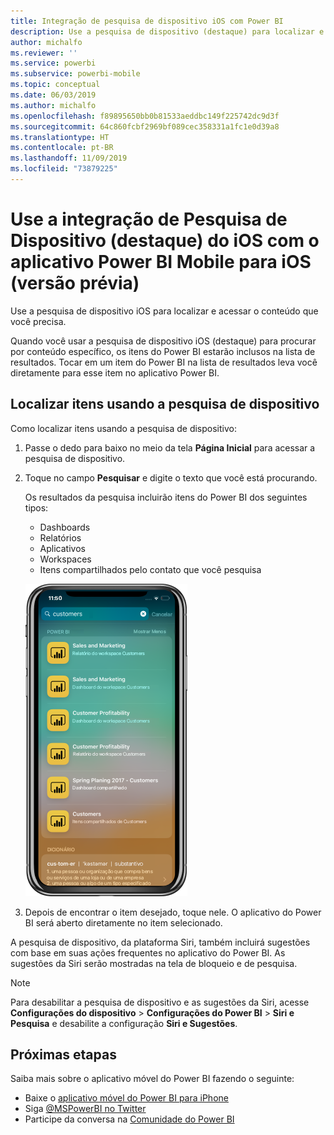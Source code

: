 ```yaml
---
title: Integração de pesquisa de dispositivo iOS com Power BI
description: Use a pesquisa de dispositivo (destaque) para localizar e acessar o conteúdo que você precisa
author: michalfo
ms.reviewer: ''
ms.service: powerbi
ms.subservice: powerbi-mobile
ms.topic: conceptual
ms.date: 06/03/2019
ms.author: michalfo
ms.openlocfilehash: f89895650bb0b81533aeddbc149f225742dc9d3f
ms.sourcegitcommit: 64c860fcbf2969bf089cec358331a1fc1e0d39a8
ms.translationtype: HT
ms.contentlocale: pt-BR
ms.lasthandoff: 11/09/2019
ms.locfileid: "73879225"
---
```

# <a name="ios-device-search-spotlight-integration-with-power-bi-mobile-ios-app-preview"></a>Use a integração de Pesquisa de Dispositivo (destaque) do iOS com o aplicativo Power BI Mobile para iOS (versão prévia)
Use a pesquisa de dispositivo iOS para localizar e acessar o conteúdo que você precisa.

Quando você usar a pesquisa de dispositivo iOS (destaque) para procurar por conteúdo específico, os itens do Power BI estarão inclusos na lista de resultados. Tocar em um item do Power BI na lista de resultados leva você diretamente para esse item no aplicativo Power BI.

## <a name="find-items-using-device-search"></a>Localizar itens usando a pesquisa de dispositivo

Como localizar itens usando a pesquisa de dispositivo:

1. Passe o dedo para baixo no meio da tela **Página Inicial** para acessar a pesquisa de dispositivo.

2. Toque no campo **Pesquisar** e digite o texto que você está procurando.
 
   Os resultados da pesquisa incluirão itens do Power BI dos seguintes tipos:

    * Dashboards
    * Relatórios
    * Aplicativos
    * Workspaces
    * Itens compartilhados pelo contato que você pesquisa

    ![Captura de tela mostrando os resultados da pesquisa do Power BI na pesquisa de dispositivo iOS](./media/mobile-apps-ios-siri-search/power-bi-spotlight-search.png)

 3. Depois de encontrar o item desejado, toque nele. O aplicativo do Power BI será aberto diretamente no item selecionado. 

A pesquisa de dispositivo, da plataforma Siri, também incluirá sugestões com base em suas ações frequentes no aplicativo do Power BI. As sugestões da Siri serão mostradas na tela de bloqueio e de pesquisa.

>[!NOTE]
>
>Para desabilitar a pesquisa de dispositivo e as sugestões da Siri, acesse **Configurações do dispositivo** > **Configurações do Power BI** > **Siri e Pesquisa** e desabilite a configuração **Siri e Sugestões**.
>

## <a name="next-steps"></a>Próximas etapas
Saiba mais sobre o aplicativo móvel do Power BI fazendo o seguinte: 

* Baixe o [aplicativo móvel do Power BI para iPhone](https://go.microsoft.com/fwlink/?LinkId=522062)
* Siga [@MSPowerBI no Twitter](https://twitter.com/MSPowerBI)
* Participe da conversa na [Comunidade do Power BI](https://community.powerbi.com/)

